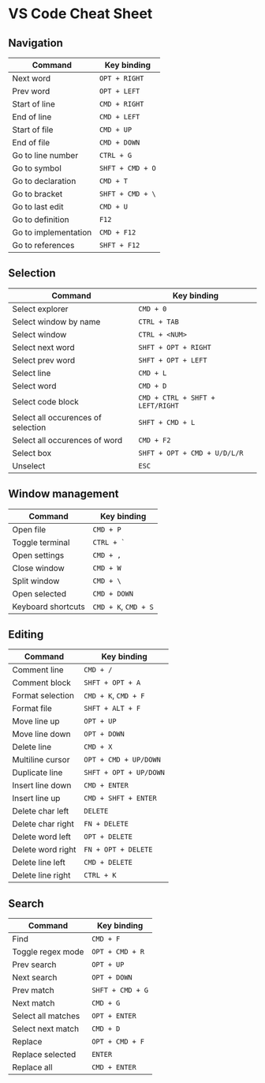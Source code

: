 # VS Code Cheat Sheet

## Navigation

|Command              |Key binding       |
|---------------------|------------------|
|Next word            |`OPT + RIGHT`     |
|Prev word            |`OPT + LEFT`      |
|Start of line        |`CMD + RIGHT`     |
|End of line          |`CMD + LEFT`      |
|Start of file        |`CMD + UP`        |
|End of file          |`CMD + DOWN`      |
|Go to line number    |`CTRL + G`        |
|Go to symbol         |`SHFT + CMD + O`  |
|Go to declaration    |`CMD + T`         |
|Go to bracket        |`SHFT + CMD + \`  |
|Go to last edit      |`CMD + U`         |
|Go to definition     |`F12`             |
|Go to implementation |`CMD + F12`       |
|Go to references     |`SHFT + F12`      |

## Selection

|Command                            |Key binding                      |
|-----------------------------------|---------------------------------|
|Select explorer                    |`CMD + 0`                        |
|Select window by name              |`CTRL + TAB`                     |
|Select window                      |`CTRL + <NUM>`                   |
|Select next word                   |`SHFT + OPT + RIGHT`             |
|Select prev word                   |`SHFT + OPT + LEFT`              |
|Select line                        |`CMD + L`                        |
|Select word                        |`CMD + D`                        |
|Select code block                  |`CMD + CTRL + SHFT + LEFT/RIGHT` |
|Select all occurences of selection |`SHFT + CMD + L`                 |
|Select all occurences of word      |`CMD + F2`                       |
|Select box                         |`SHFT + OPT + CMD + U/D/L/R`     |
|Unselect                           |`ESC`                            |

## Window management

|Command            |Key binding          |
|-------------------|---------------------|
|Open file          |`CMD + P`            |
|Toggle terminal    |``` CTRL + ` ```     |
|Open settings      |`CMD + ,`            |
|Close window       |`CMD + W`            |
|Split window       |`CMD + \`            |
|Open selected      |`CMD + DOWN`         |
|Keyboard shortcuts |`CMD + K`, `CMD + S` |

## Editing

|Command                  |Key binding            |
|-------------------------|-----------------------|
|Comment line             |`CMD + /`              |
|Comment block            |`SHFT + OPT + A`       |
|Format selection         |`CMD + K`, `CMD + F`   |
|Format file              |`SHFT + ALT + F`       |
|Move line up             |`OPT + UP`             |
|Move line down           |`OPT + DOWN`           |
|Delete line              |`CMD + X`              |
|Multiline cursor         |`OPT + CMD + UP/DOWN`  |
|Duplicate line           |`SHFT + OPT + UP/DOWN` |
|Insert line down         |`CMD + ENTER`          |
|Insert line up           |`CMD + SHFT + ENTER`   |
|Delete char left         |`DELETE`               |
|Delete char right        |`FN + DELETE`          |
|Delete word left         |`OPT + DELETE`         |
|Delete word right        |`FN + OPT + DELETE`    |
|Delete line left         |`CMD + DELETE`         |
|Delete line right        |`CTRL + K`             |

## Search

|Command              |Key binding       |
|---------------------|------------------|
|Find                 |`CMD + F`         |
|Toggle regex mode    |`OPT + CMD + R`   |
|Prev search          |`OPT + UP`        |
|Next search          |`OPT + DOWN`      |
|Prev match           |`SHFT + CMD + G`  |
|Next match           |`CMD + G`         |
|Select all matches   |`OPT + ENTER`     |
|Select next match    |`CMD + D`         |
|Replace              |`OPT + CMD + F`   |
|Replace selected     |`ENTER`           |
|Replace all          |`CMD + ENTER`     |
